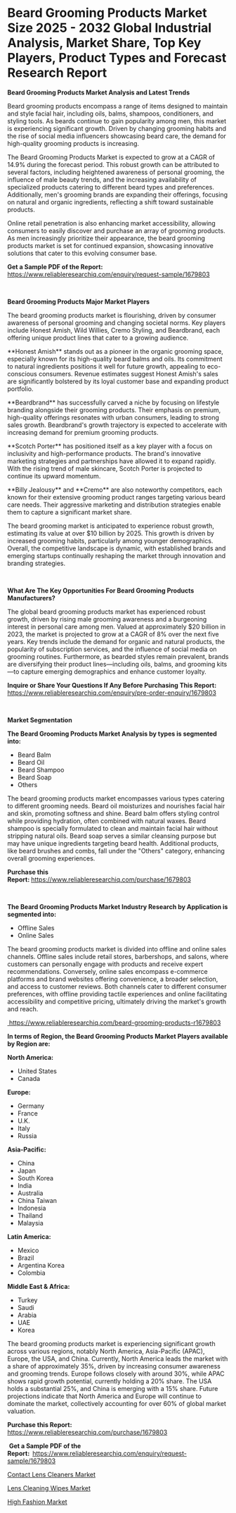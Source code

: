 <p><h1>Beard Grooming Products Market Size 2025 - 2032 Global Industrial Analysis, Market Share, Top Key Players, Product Types and Forecast Research Report</h1></p><p><strong>Beard Grooming Products Market Analysis and Latest Trends</strong></p>
<p><p>Beard grooming products encompass a range of items designed to maintain and style facial hair, including oils, balms, shampoos, conditioners, and styling tools. As beards continue to gain popularity among men, this market is experiencing significant growth. Driven by changing grooming habits and the rise of social media influencers showcasing beard care, the demand for high-quality grooming products is increasing.</p><p>The Beard Grooming Products Market is expected to grow at a CAGR of 14.9% during the forecast period. This robust growth can be attributed to several factors, including heightened awareness of personal grooming, the influence of male beauty trends, and the increasing availability of specialized products catering to different beard types and preferences. Additionally, men's grooming brands are expanding their offerings, focusing on natural and organic ingredients, reflecting a shift toward sustainable products.</p><p>Online retail penetration is also enhancing market accessibility, allowing consumers to easily discover and purchase an array of grooming products. As men increasingly prioritize their appearance, the beard grooming products market is set for continued expansion, showcasing innovative solutions that cater to this evolving consumer base.</p></p>
<p><strong>Get a Sample PDF of the Report:&nbsp;</strong> <a href="https://www.reliableresearchiq.com/enquiry/request-sample/1679803?utm_campaign=1877&utm_medium=2&utm_source=Github&utm_content=ia&utm_term=07022025&utm_id=beard-grooming-products">https://www.reliableresearchiq.com/enquiry/request-sample/1679803</a></p>
<p>&nbsp;</p>
<p><strong>Beard Grooming Products Major Market Players</strong></p>
<p><p>The beard grooming products market is flourishing, driven by consumer awareness of personal grooming and changing societal norms. Key players include Honest Amish, Wild Willies, Cremo Styling, and Beardbrand, each offering unique product lines that cater to a growing audience.</p><p>**Honest Amish** stands out as a pioneer in the organic grooming space, especially known for its high-quality beard balms and oils. Its commitment to natural ingredients positions it well for future growth, appealing to eco-conscious consumers. Revenue estimates suggest Honest Amish's sales are significantly bolstered by its loyal customer base and expanding product portfolio.</p><p>**Beardbrand** has successfully carved a niche by focusing on lifestyle branding alongside their grooming products. Their emphasis on premium, high-quality offerings resonates with urban consumers, leading to strong sales growth. Beardbrand's growth trajectory is expected to accelerate with increasing demand for premium grooming products.</p><p>**Scotch Porter** has positioned itself as a key player with a focus on inclusivity and high-performance products. The brand's innovative marketing strategies and partnerships have allowed it to expand rapidly. With the rising trend of male skincare, Scotch Porter is projected to continue its upward momentum.</p><p>**Billy Jealousy** and **Cremo** are also noteworthy competitors, each known for their extensive grooming product ranges targeting various beard care needs. Their aggressive marketing and distribution strategies enable them to capture a significant market share.</p><p>The beard grooming market is anticipated to experience robust growth, estimating its value at over $10 billion by 2025. This growth is driven by increased grooming habits, particularly among younger demographics. Overall, the competitive landscape is dynamic, with established brands and emerging startups continually reshaping the market through innovation and branding strategies.</p></p>
<p>&nbsp;</p>
<p><strong>What Are The Key Opportunities For Beard Grooming Products Manufacturers?</strong></p>
<p><p>The global beard grooming products market has experienced robust growth, driven by rising male grooming awareness and a burgeoning interest in personal care among men. Valued at approximately $20 billion in 2023, the market is projected to grow at a CAGR of 8% over the next five years. Key trends include the demand for organic and natural products, the popularity of subscription services, and the influence of social media on grooming routines. Furthermore, as bearded styles remain prevalent, brands are diversifying their product lines—including oils, balms, and grooming kits—to capture emerging demographics and enhance customer loyalty.</p></p>
<p><strong>Inquire or Share Your Questions If Any Before Purchasing This Report:</strong> <a href="https://www.reliableresearchiq.com/enquiry/pre-order-enquiry/1679803?utm_campaign=1877&utm_medium=2&utm_source=Github&utm_content=ia&utm_term=07022025&utm_id=beard-grooming-products">https://www.reliableresearchiq.com/enquiry/pre-order-enquiry/1679803</a></p>
<p>&nbsp;</p>
<p><strong>Market Segmentation</strong></p>
<p><strong>The Beard Grooming Products Market Analysis by types is segmented into:</strong></p>
<p><ul><li>Beard Balm</li><li>Beard Oil</li><li>Beard Shampoo</li><li>Beard Soap</li><li>Others</li></ul></p>
<p><p>The beard grooming products market encompasses various types catering to different grooming needs. Beard oil moisturizes and nourishes facial hair and skin, promoting softness and shine. Beard balm offers styling control while providing hydration, often combined with natural waxes. Beard shampoo is specially formulated to clean and maintain facial hair without stripping natural oils. Beard soap serves a similar cleansing purpose but may have unique ingredients targeting beard health. Additional products, like beard brushes and combs, fall under the "Others" category, enhancing overall grooming experiences.</p></p>
<p><strong>Purchase this Report:&nbsp;</strong><a href="https://www.reliableresearchiq.com/purchase/1679803?utm_campaign=1877&utm_medium=2&utm_source=Github&utm_content=ia&utm_term=07022025&utm_id=beard-grooming-products">https://www.reliableresearchiq.com/purchase/1679803</a></p>
<p>&nbsp;</p>
<p><strong>The Beard Grooming Products Market Industry Research by Application is segmented into:</strong></p>
<p><ul><li>Offline Sales</li><li>Online Sales</li></ul></p>
<p><p>The beard grooming products market is divided into offline and online sales channels. Offline sales include retail stores, barbershops, and salons, where customers can personally engage with products and receive expert recommendations. Conversely, online sales encompass e-commerce platforms and brand websites offering convenience, a broader selection, and access to customer reviews. Both channels cater to different consumer preferences, with offline providing tactile experiences and online facilitating accessibility and competitive pricing, ultimately driving the market's growth and reach.</p></p>
<p><a href="https://www.reliableresearchiq.com/beard-grooming-products-r1679803?utm_campaign=1877&utm_medium=2&utm_source=Github&utm_content=ia&utm_term=07022025&utm_id=beard-grooming-products">&nbsp;https://www.reliableresearchiq.com/beard-grooming-products-r1679803</a></p>
<p><strong>In terms of Region, the Beard Grooming Products Market Players available by Region are:</strong></p>
<p>
    <p> <strong> North America: </strong>
        <ul>
            <li>United States</li>
            <li>Canada</li>
        </ul>
        </p> 
    <p> <strong> Europe: </strong>
        <ul>
            <li>Germany</li>
            <li>France</li>
            <li>U.K.</li>
            <li>Italy</li>
            <li>Russia</li>
        </ul>
        </p> 
    <p> <strong> Asia-Pacific: </strong>
        <ul>
            <li>China</li>
            <li>Japan</li>
            <li>South Korea</li>
            <li>India</li>
            <li>Australia</li>
            <li>China Taiwan</li>
            <li>Indonesia</li>
            <li>Thailand</li>
            <li>Malaysia</li>
        </ul>
        </p> 
    <p> <strong> Latin America: </strong>
        <ul>
            <li>Mexico</li>
            <li>Brazil</li>
            <li>Argentina Korea</li>
            <li>Colombia</li>
        </ul>
        </p> 
    <p> <strong> Middle East & Africa: </strong>
        <ul>
            <li>Turkey</li>
            <li>Saudi</li>
            <li>Arabia</li>
            <li>UAE</li>
            <li>Korea</li>
        </ul>
    </p>
    </p>
<p><p>The beard grooming products market is experiencing significant growth across various regions, notably North America, Asia-Pacific (APAC), Europe, the USA, and China. Currently, North America leads the market with a share of approximately 35%, driven by increasing consumer awareness and grooming trends. Europe follows closely with around 30%, while APAC shows rapid growth potential, currently holding a 20% share. The USA holds a substantial 25%, and China is emerging with a 15% share. Future projections indicate that North America and Europe will continue to dominate the market, collectively accounting for over 60% of global market valuation.</p></p>
<p><strong>Purchase this Report: </strong><a href="https://www.reliableresearchiq.com/purchase/1679803?utm_campaign=1877&utm_medium=2&utm_source=Github&utm_content=ia&utm_term=07022025&utm_id=beard-grooming-products">https://www.reliableresearchiq.com/purchase/1679803</a></p>
<p>&nbsp;<strong>Get a Sample PDF of the Report:&nbsp;&nbsp;</strong><a href="https://www.reliableresearchiq.com/enquiry/request-sample/1679803?utm_campaign=1877&utm_medium=2&utm_source=Github&utm_content=ia&utm_term=07022025&utm_id=beard-grooming-products">https://www.reliableresearchiq.com/enquiry/request-sample/1679803</a></p>
<p><strong></strong></p>
<p><p><a href="https://github.com/olaffmeagon/Market-Research-Report-List-1/blob/main/contact-lens-cleaners-market.md?utm_campaign=1877&utm_medium=2&utm_source=Github&utm_content=ia&utm_term=07022025&utm_id=beard-grooming-products">Contact Lens Cleaners Market</a></p><p><a href="https://github.com/villeisgren/Market-Research-Report-List-1/blob/main/lens-cleaning-wipes-market.md?utm_campaign=1877&utm_medium=2&utm_source=Github&utm_content=ia&utm_term=07022025&utm_id=beard-grooming-products">Lens Cleaning Wipes Market</a></p><p><a href="https://github.com/khanyearimse/Market-Research-Report-List-1/blob/main/high-fashion-market.md?utm_campaign=1877&utm_medium=2&utm_source=Github&utm_content=ia&utm_term=07022025&utm_id=beard-grooming-products">High Fashion Market</a></p></p>